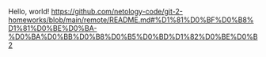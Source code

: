 Hello, world!
https://github.com/netology-code/git-2-homeworks/blob/main/remote/README.md#%D1%81%D0%BF%D0%B8%D1%81%D0%BE%D0%BA-%D0%BA%D0%BB%D0%B8%D0%B5%D0%BD%D1%82%D0%BE%D0%B2
